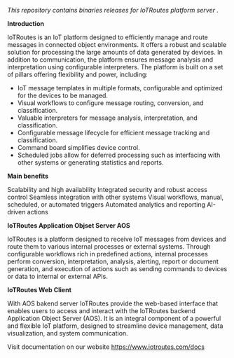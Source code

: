_This repository contains binaries releases for IoTRoutes platform server ._

**Introduction**

IoTRoutes is an IoT platform designed to efficiently manage and route messages in connected object environments. 
It offers a robust and scalable solution for processing the large amounts of data generated by devices. In addition to communication, the platform ensures message analysis and interpretation using configurable interpreters.
The platform is built on a set of pillars offering flexibility and power, including:
  - IoT message templates in multiple formats, configurable and optimized for the devices to be managed.
  - Visual workflows to configure message routing, conversion, and classification.
  - Valuable interpreters for message analysis, interpretation, and classification.
  - Configurable message lifecycle for efficient message tracking and classification.
  - Command board simplifies device control.
  - Scheduled jobs allow for deferred processing such as interfacing with other systems or generating statistics and reports.

**Main benefits**

Scalability and high availability
Integrated security and robust access control
Seamless integration with other systems
Visual workflows, manual, scheduled, or automated triggers
Automated analytics and reporting
AI-driven actions

**IoTRoutes Application Objset Server AOS**

 IoTRoutes is a platform designed to receive IoT messages from devices and route them to various internal processes or external systems. Through configurable workflows rich in predefined actions, internal processes perform conversion, interpretation, analysis, alerting, report or document generation, and execution of actions such as sending commands to devices or data to internal or external APIs.

**IoTRoutes Web Client**

With AOS bakend server IoTRoutes provide the web-based interface that enables users to access and interact with the IoTRoutes backend Application Object Server (AOS). It is an integral component of a powerful and flexible IoT platform, designed to streamline device management, data visualization, and system communication.


Visit documentation on our website https://www.iotroutes.com/docs
